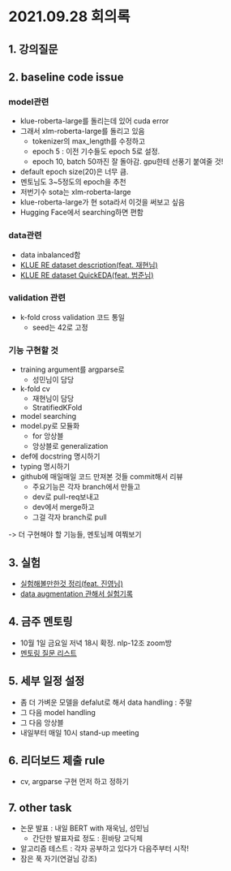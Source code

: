 # 2021.09.28 회의록
## 1. 강의질문

## 2. baseline code issue
### model관련
- klue-roberta-large를 돌리는데 있어 cuda error
- 그래서 xlm-roberta-large를 돌리고 있음
  - tokenizer의 max_length를 수정하고
  - epoch 5 : 이전 기수들도 epoch 5로 설정.
  - epoch 10, batch 50까진 잘 돌아감. gpu한테 선풍기 붙여줄 것!
- default epoch size(20)은 너무 큼.
- 멘토님도 3~5정도의 epoch을 추천
- 저번기수 sota는 xlm-roberta-large
- klue-roberta-large가 현 sota라서 이것을 써보고 싶음
- Hugging Face에서 searching하면 편함


### data관련
- data inbalanced함
- [KLUE RE dataset description(feat. 재현님)](https://jet-rook-fae.notion.site/KLUE-RE-dataset-description-2e0027ec011441c680bf88b66dba372b)
- [KLUE RE dataset QuickEDA(feat. 범준님)](https://www.notion.so/NLP-KLUE-Experiment-Log-b0ee85a289404de9852c579ef7d9b5e5#d332e3e27ec64571889a53d55619c066)


### validation 관련
- k-fold cross validation 코드 통일
  - seed는 42로 고정

### 기능 구현할 것
- training argument를 argparse로
  - 성민님이 담당
- k-fold cv
  - 재현님이 담당
  - StratifiedKFold
- model searching
- model.py로 모듈화
  - for 앙상블
  - 앙상블로 generalization
- def에 docstring 명시하기
- typing 명시하기
- github에 매일매일 코드 만져본 것들 commit해서 리뷰
  - 주요기능은 각자 branch에서 만들고
  - dev로 pull-req보내고
  - dev에서 merge하고
  - 그걸 각자 branch로 pull

-> 더 구현해야 할 기능들, 멘토님께 여쭤보기

## 3. 실험
- [실험해볼만한것 정리(feat. 진영님)](https://jet-rook-fae.notion.site/KLUE-Relation-Extraction-Task-c01a8bfab73c48e8b127630f140c8436)
- [data augmentation 관해서 실험기록](https://jet-rook-fae.notion.site/Text-Data-Augmentation-48c4416fd609455780aa509973518d87)

## 4. 금주 멘토링
- 10월 1일 금요일 저녁 18시 확정. nlp-12조 zoom방
- [멘토링 질문 리스트](https://jet-rook-fae.notion.site/QA-List-b618c2881ad247f6bbc0e4e373d85c7b)

## 5. 세부 일정 설정
- 좀 더 가벼운 모델을 defalut로 해서 data handling : 주말
- 그 다음 model handling
- 그 다음 앙상블
- 내일부터 매일 10시 stand-up meeting

## 6. 리더보드 제출 rule
- cv, argparse 구현 먼저 하고 정하기

## 7. other task
- 논문 발표 : 내일 BERT with 재욱님, 성민님
  - 간단한 발표자료 정도 : 흰바탕 고딕체
- 알고리즘 테스트 : 각자 공부하고 있다가 다음주부터 시작!
- 잠은 푹 자기(연걸님 강조)
